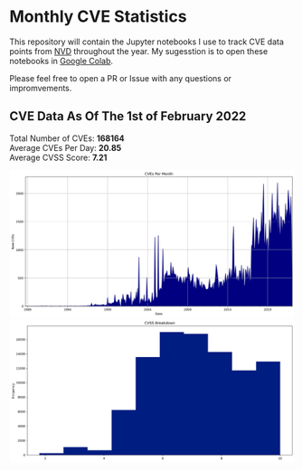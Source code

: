 # Monthly CVE Statistics

This repository will contain the Jupyter notebooks I use to track CVE data points from [NVD](https://nvd.nist.gov/) throughout the year. My sugesstion is to open these notebooks in [Google Colab](https://colab.research.google.com).

Please feel free to open a PR or Issue with any questions or impromvements.

## CVE Data As Of The 1st of February 2022

Total Number of CVEs: **168164** <br/>
Average CVEs Per Day: **20.85** <br/>
Average CVSS Score: **7.21** <br/>

![CVE Graph](All.jpg "CVE Graph")<br/>
![CVSS Graph](AllCVSS.jpg "CVSS Graph")
